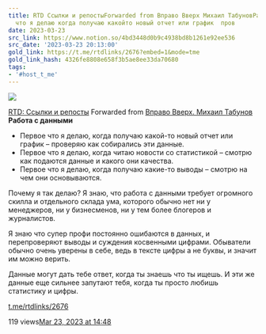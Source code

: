 ```yaml
---
title: RTD Ссылки и репостыForwarded from Вправо Вверх Михаил ТабуновРабота с данными   Первое
  что я делаю когда получаю какойто новый отчет или график  пров
date: 2023-03-23
src_link: https://www.notion.so/4bd3448d0b9c4938bd8b1261e92ee536
src_date: '2023-03-23 20:13:00'
gold_link: https://t.me/rtdlinks/2676?embed=1&mode=tme
gold_link_hash: 4326fe8808e658f3b5ae8ee33da70680
tags:
- '#host_t_me'
---
```




[*![](https://cdn4.cdn-telegram.org/file/OSP5eSN1Fh5Og4jH5NBxBc3QAzgqHjg8SyCD5TphYcAL91DciL-FdaFVdCUUE21blsgMX6_Euw6qYj0znJomfWcNm0CID6mfmfmqoMLJ15pqsco68PosPtf7kKP_X3OpDin34tBOFtdPMfbHiS9hOsiLuTZmoSV2ngxItKoATygKQt6QSA5vfY7RMnXgFnJ_mVX31etU3BuiWvWTlO0yCCj-cVm-HtfOrveectudQXBX6Xw-hoCfOC3V110Lp6591VwnJtY5SowUdpFWmm3ZSh2_bGQYm-VxafONrOneFzG28g3dnJRNPqM8J5ajxibmoOo6zvCbUHlrt03-GSAmwg.jpg)*](https://t.me/rtdlinks)



[RTD: Ссылки и репосты](https://t.me/rtdlinks)
Forwarded from [Вправо Вверх. Михаил Табунов](https://t.me/bossofyourboss/282)
**Работа с данными**  
  
- Первое что я делаю, когда получаю какой-то новый отчет или график – проверяю как собирались эти данные.  
- Первое что я делаю, когда читаю новости со статистикой – смотрю как подаются данные и какого они качества.  
- Первое что я делаю, когда получаю какие-то выводы – смотрю на чем они основываются.  
  
Почему я так делаю? Я знаю, что работа с данными требует огромного скилла и отдельного склада ума, которого обычно нет ни у менеджеров, ни у бизнесменов, ни у тем более блогеров и журналистов.   
  
Я знаю что супер профи постоянно ошибаются в данных, и перепроверяют выводы и суждения косвенными цифрами. Обыватели обычно очень уверены в себе, ведь в тексте цифры а не буквы, и значит им можно верить.  
  
Данные могут дать тебе ответ, когда ты знаешь что ты ищешь. И эти же данные еще сильнее запутают тебя, когда ты просто любишь статистику и цифры.

[t.me/rtdlinks/2676](https://t.me/rtdlinks/2676)

119 views[Mar 23, 2023 at 14:48](https://t.me/rtdlinks/2676)